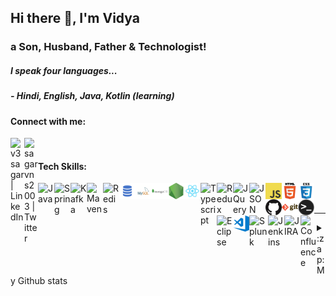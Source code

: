 ## Hi there 👋, I'm Vidya


### a Son, Husband, Father & Technologist!
##### I speak four languages... 
##### - Hindi, English, Java, Kotlin (learning)

#### Connect with me:
[<img align="left" alt="v3sagar | LinkedIn" width="22px" src="https://cdn.jsdelivr.net/npm/simple-icons@v3/icons/linkedin.svg" />][linkedin]
[<img align="left" alt="sagarvns2003 | Twitter" width="22px" src="https://cdn.jsdelivr.net/npm/simple-icons@v3/icons/twitter.svg" />][twitter]

<br />

#### Tech Skills:
<img align="left" alt="Java" width="26px" src="https://cdn.jsdelivr.net/npm/simple-icons@3.4.1/icons/java.svg" />
<img align="left" alt="Spring" width="26px" src="https://cdn.jsdelivr.net/npm/simple-icons@3.4.1/icons/spring.svg" />
<img align="left" alt="Kafka" width="26px" src="https://cdn.jsdelivr.net/npm/simple-icons@3.4.1/icons/apachekafka.svg" />
<img align="left" alt="Maven" width="26px" src="https://cdn.jsdelivr.net/npm/simple-icons@3.4.1/icons/apachemaven.svg" />
<img align="left" alt="Redis" width="26px" src="https://cdn.jsdelivr.net/npm/simple-icons@3.4.1/icons/redis.svg" />
<img align="left" alt="SQL" width="26px" src="https://raw.githubusercontent.com/github/explore/80688e429a7d4ef2fca1e82350fe8e3517d3494d/topics/sql/sql.png" />
<img align="left" alt="MySQL" width="26px" src="https://raw.githubusercontent.com/github/explore/80688e429a7d4ef2fca1e82350fe8e3517d3494d/topics/mysql/mysql.png" />
<img align="left" alt="MongoDB" width="26px" src="https://raw.githubusercontent.com/github/explore/80688e429a7d4ef2fca1e82350fe8e3517d3494d/topics/mongodb/mongodb.png" />
<img align="left" alt="NodeJS" width="26px" src="https://raw.githubusercontent.com/github/explore/80688e429a7d4ef2fca1e82350fe8e3517d3494d/topics/nodejs/nodejs.png" />
<img align="left" alt="React" width="26px" src="https://raw.githubusercontent.com/github/explore/80688e429a7d4ef2fca1e82350fe8e3517d3494d/topics/react/react.png" />
<img align="left" alt="Typescript" width="26px" src="https://cdn.jsdelivr.net/npm/simple-icons@3.4.1/icons/typescript.svg" />
<img align="left" alt="Redux" width="26px" src="https://cdn.jsdelivr.net/npm/simple-icons@3.4.1/icons/redux.svg" />
<img align="left" alt="JQuery" width="26px" src="https://cdn.jsdelivr.net/npm/simple-icons@3.4.1/icons/jquery.svg" />
<img align="left" alt="JSON" width="26px" src="https://cdn.jsdelivr.net/npm/simple-icons@3.4.1/icons/json.svg" />
<img align="left" alt="JavaScript" width="26px" src="https://raw.githubusercontent.com/github/explore/80688e429a7d4ef2fca1e82350fe8e3517d3494d/topics/javascript/javascript.png" />
<img align="left" alt="HTML5" width="26px" src="https://raw.githubusercontent.com/github/explore/80688e429a7d4ef2fca1e82350fe8e3517d3494d/topics/html/html.png" />
<img align="left" alt="CSS3" width="26px" src="https://raw.githubusercontent.com/github/explore/80688e429a7d4ef2fca1e82350fe8e3517d3494d/topics/css/css.png" />
<img align="left" alt="GitHub" width="26px" src="https://raw.githubusercontent.com/github/explore/78df643247d429f6cc873026c0622819ad797942/topics/github/github.png" />
<img align="left" alt="Git" width="26px" src="https://raw.githubusercontent.com/github/explore/80688e429a7d4ef2fca1e82350fe8e3517d3494d/topics/git/git.png" />
<img align="left" alt="Terminal" width="26px" src="https://raw.githubusercontent.com/github/explore/80688e429a7d4ef2fca1e82350fe8e3517d3494d/topics/terminal/terminal.png" />
<img align="left" alt="Eclipse" width="26px" src="https://cdn.jsdelivr.net/npm/simple-icons@3.4.1/icons/eclipseide.svg" />
<img align="left" alt="VisualStudio Code" width="26px" src="https://raw.githubusercontent.com/github/explore/80688e429a7d4ef2fca1e82350fe8e3517d3494d/topics/visual-studio-code/visual-studio-code.png" />
<img align="left" alt="Splunk" width="30px" src="https://cdn.jsdelivr.net/npm/simple-icons@3.4.1/icons/splunk.svg" />
<img align="left" alt="Jenkins" width="26px" src="https://cdn.jsdelivr.net/npm/simple-icons@3.4.1/icons/jenkins.svg" />
<img align="left" alt="JIRA" width="26px" src="https://cdn.jsdelivr.net/npm/simple-icons@3.4.1/icons/jirasoftware.svg" />
<img align="left" alt="Confluence" width="26px" src="https://cdn.jsdelivr.net/npm/simple-icons@3.4.1/icons/confluence.svg" />

<br />
<br />

---
<details>
  <summary>:zap: My Github stats</summary>
  <img align="left" alt="sagarvns2003 Github Stats" src="https://github-readme-stats.codestackr.vercel.app/api?username=sagarvns2003&show_icons=true&hide_border=true" />
</details>


[linkedin]: https://www.linkedin.com/in/v3sagar/
[twitter]: https://twitter.com/sagarvns2003